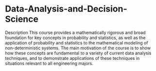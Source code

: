# Data-Analysis-and-Decision-Science

Description
This course provides a mathematically rigorous and broad foundation for key concepts in probability and statistics, as well as the application of probability and statistics to the mathematical modeling of non-deterministic systems. The main motivation of the course is to show how these concepts are fundamental to a variety of current data analysis techniques, and to demonstrate applications of these techniques in situations relevant to all engineering majors.
